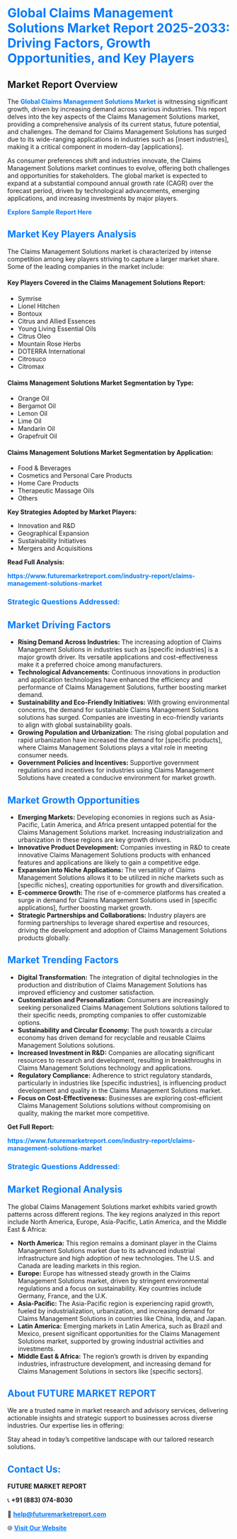 <h1 style="color: #007BFF;">Global Claims Management Solutions Market Report 2025-2033: Driving Factors, Growth Opportunities, and Key Players</h1>

<section id="overview">
<h2>Market Report Overview</h2>
<p>The <a href="https://www.futuremarketreport.com/industry-report/claims-management-solutions-market" style="color: #007BFF; text-decoration: none;"><strong>Global Claims Management Solutions Market</strong></a> is witnessing significant growth, driven by increasing demand across various industries. This report delves into the key aspects of the Claims Management Solutions market, providing a comprehensive analysis of its current status, future potential, and challenges. The demand for Claims Management Solutions has surged due to its wide-ranging applications in industries such as [insert industries], making it a critical component in modern-day [applications].</p>
<p>As consumer preferences shift and industries innovate, the Claims Management Solutions market continues to evolve, offering both challenges and opportunities for stakeholders. The global market is expected to expand at a substantial compound annual growth rate (CAGR) over the forecast period, driven by technological advancements, emerging applications, and increasing investments by major players.</p>
</section>

<section id="overview">
<p><a href="https://www.futuremarketreport.com/request-sample/reportId=34195" style="color: #007BFF; text-decoration: none;"><strong>Explore Sample Report Here</strong></a></p>
</section>

<section id="key-players">
<h2 style="color: #007BFF;">Market Key Players Analysis</h2>
<p>The Claims Management Solutions market is characterized by intense competition among key players striving to capture a larger market share. Some of the leading companies in the market include:</p>
<h4>Key Players Covered in the Claims Management Solutions Report:</h4>
<ul><li>Symrise</li><li>Lionel Hitchen</li><li>Bontoux</li><li>Citrus and Allied Essences</li><li>Young Living Essential Oils</li><li>Citrus Oleo</li><li>Mountain Rose Herbs</li><li>DOTERRA International</li><li>Citrosuco</li><li>Citromax</li></ul>
<h4>Claims Management Solutions Market Segmentation by Type:</h4>
<ul><li>Orange Oil</li><li>Bergamot Oil</li><li>Lemon Oil</li><li>Lime Oil</li><li>Mandarin Oil</li><li>Grapefruit Oil</li></ul>

<h4>Claims Management Solutions Market Segmentation by Application:</h4>
<ul><li>Food &amp; Beverages</li><li>Cosmetics and Personal Care Products</li><li>Home Care Products</li><li>Therapeutic Massage Oils</li><li>Others</li></ul>
<p><strong>Key Strategies Adopted by Market Players:</strong></p>
<ul>
<li>Innovation and R&D</li>
<li>Geographical Expansion</li>
<li>Sustainability Initiatives</li>
<li>Mergers and Acquisitions</li>
</ul>
</section>

<section>
<p><strong>Read Full Analysis: </strong></p><a href="https://www.futuremarketreport.com/industry-report/claims-management-solutions-market" style="color: #007BFF; text-decoration: none;"><strong>https://www.futuremarketreport.com/industry-report/claims-management-solutions-market</strong></a>
<h3 style="color: #007BFF;">Strategic Questions Addressed:</h3>
</section>

<section id="driving-factors">
<h2 style="color: #007BFF;">Market Driving Factors</h2>
<ul>
<li><strong>Rising Demand Across Industries:</strong> The increasing adoption of Claims Management Solutions in industries such as [specific industries] is a major growth driver. Its versatile applications and cost-effectiveness make it a preferred choice among manufacturers.</li>
<li><strong>Technological Advancements:</strong> Continuous innovations in production and application technologies have enhanced the efficiency and performance of Claims Management Solutions, further boosting market demand.</li>
<li><strong>Sustainability and Eco-Friendly Initiatives:</strong> With growing environmental concerns, the demand for sustainable Claims Management Solutions solutions has surged. Companies are investing in eco-friendly variants to align with global sustainability goals.</li>
<li><strong>Growing Population and Urbanization:</strong> The rising global population and rapid urbanization have increased the demand for [specific products], where Claims Management Solutions plays a vital role in meeting consumer needs.</li>
<li><strong>Government Policies and Incentives:</strong> Supportive government regulations and incentives for industries using Claims Management Solutions have created a conducive environment for market growth.</li>
</ul>
</section>

<section id="growth-opportunities">
<h2 style="color: #007BFF;">Market Growth Opportunities</h2>
<ul>
<li><strong>Emerging Markets:</strong> Developing economies in regions such as Asia-Pacific, Latin America, and Africa present untapped potential for the Claims Management Solutions market. Increasing industrialization and urbanization in these regions are key growth drivers.</li>
<li><strong>Innovative Product Development:</strong> Companies investing in R&D to create innovative Claims Management Solutions products with enhanced features and applications are likely to gain a competitive edge.</li>
<li><strong>Expansion into Niche Applications:</strong> The versatility of Claims Management Solutions allows it to be utilized in niche markets such as [specific niches], creating opportunities for growth and diversification.</li>
<li><strong>E-commerce Growth:</strong> The rise of e-commerce platforms has created a surge in demand for Claims Management Solutions used in [specific applications], further boosting market growth.</li>
<li><strong>Strategic Partnerships and Collaborations:</strong> Industry players are forming partnerships to leverage shared expertise and resources, driving the development and adoption of Claims Management Solutions products globally.</li>
</ul>
</section>

<section id="trending-factors">
<h2 style="color: #007BFF;">Market Trending Factors</h2>
<ul>
<li><strong>Digital Transformation:</strong> The integration of digital technologies in the production and distribution of Claims Management Solutions has improved efficiency and customer satisfaction.</li>
<li><strong>Customization and Personalization:</strong> Consumers are increasingly seeking personalized Claims Management Solutions solutions tailored to their specific needs, prompting companies to offer customizable options.</li>
<li><strong>Sustainability and Circular Economy:</strong> The push towards a circular economy has driven demand for recyclable and reusable Claims Management Solutions solutions.</li>
<li><strong>Increased Investment in R&D:</strong> Companies are allocating significant resources to research and development, resulting in breakthroughs in Claims Management Solutions technology and applications.</li>
<li><strong>Regulatory Compliance:</strong> Adherence to strict regulatory standards, particularly in industries like [specific industries], is influencing product development and quality in the Claims Management Solutions market.</li>
<li><strong>Focus on Cost-Effectiveness:</strong> Businesses are exploring cost-efficient Claims Management Solutions solutions without compromising on quality, making the market more competitive.</li>
</ul>
</section>

<section>
<p><strong>Get Full Report: </strong></p><a href="https://www.futuremarketreport.com/industry-report/claims-management-solutions-market" style="color: #007BFF; text-decoration: none;"><strong>https://www.futuremarketreport.com/industry-report/claims-management-solutions-market</strong></a>
<h3 style="color: #007BFF;">Strategic Questions Addressed:</h3>
</section>


<section id="regional-analysis">
<h2 style="color: #007BFF;">Market Regional Analysis</h2>
<p>The global Claims Management Solutions market exhibits varied growth patterns across different regions. The key regions analyzed in this report include North America, Europe, Asia-Pacific, Latin America, and the Middle East & Africa:</p>
<ul>
<li><strong>North America:</strong> This region remains a dominant player in the Claims Management Solutions market due to its advanced industrial infrastructure and high adoption of new technologies. The U.S. and Canada are leading markets in this region.</li>
<li><strong>Europe:</strong> Europe has witnessed steady growth in the Claims Management Solutions market, driven by stringent environmental regulations and a focus on sustainability. Key countries include Germany, France, and the U.K.</li>
<li><strong>Asia-Pacific:</strong> The Asia-Pacific region is experiencing rapid growth, fueled by industrialization, urbanization, and increasing demand for Claims Management Solutions in countries like China, India, and Japan.</li>
<li><strong>Latin America:</strong> Emerging markets in Latin America, such as Brazil and Mexico, present significant opportunities for the Claims Management Solutions market, supported by growing industrial activities and investments.</li>
<li><strong>Middle East & Africa:</strong> The region’s growth is driven by expanding industries, infrastructure development, and increasing demand for Claims Management Solutions in sectors like [specific sectors].</li>
</ul>
</section>

<footer>
<h2 style="color: #007BFF;">About FUTURE MARKET REPORT</h2>
<p>We are a trusted name in market research and advisory services, delivering actionable insights and strategic support to businesses across diverse industries. Our expertise lies in offering:</p>

<p>Stay ahead in today’s competitive landscape with our tailored research solutions.</p>

<h2 style="color: #007BFF;">Contact Us:</h2>
<p><strong>FUTURE MARKET REPORT</strong></p>
<p>📞 <strong>+91 (883) 074-8030</strong></p>
<p>📧 <strong><a href="mailto:help@futuremarketreport.com" style="color: #007BFF;">help@futuremarketreport.com</a></strong></p>
<p>🌐 <strong><a href="https://www.futuremarketreport.com/" style="color: #007BFF;">Visit Our Website</a></strong></p>
</footer>